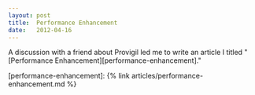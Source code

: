```yaml
---
layout: post
title:  Performance Enhancement
date:   2012-04-16
---
```


A discussion with a friend about Provigil led me to write an article I titled "[Performance Enhancement][performance-enhancement]."

[performance-enhancement]: {% link articles/performance-enhancement.md %}
